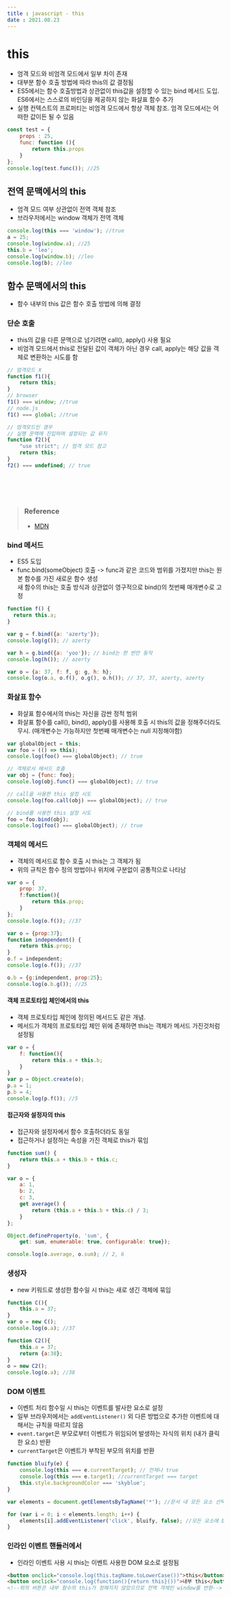```yaml
---
title : javascript - this   
date : 2021.08.23  
---
```


# this
* 엄격 모드와 비엄격 모드에서 일부 차이 존재
* 대부분 함수 호출 방법에 따라 this의 값 결정됨
* ES5에서는 함수 호출방법과 상관없이 this값을 설정할 수 있는 bind 메서드 도입.   
  ES6에서는 스스로의 바인딩을 제공하지 않는 화살표 함수 추가
* 실행 컨텍스트의 프로퍼티는 비엄격 모드에서 항상 객체 참조. 엄격 모드에서는 어떠한 값이든 될 수 있음
```js
const test = {
    props : 25,
    func: function (){
        return this.props
    }
};
console.log(test.func()); //25
```


## 전역 문맥에서의 this
* 엄격 모드 여부 상관없이 전역 객체 참조
* 브라우저에서는 window 객체가 전역 객체
```js
console.log(this === 'window'); //true
a = 25;
console.log(window.a); //25
this.b = 'leo';
console.log(window.b); //leo
console.log(b); //leo
```


## 함수 문맥에서의 this
* 함수 내부의 this 값은 함수 호출 방법에 의해 결정

### 단순 호출
* this의 값을 다른 문맥으로 넘기려면 call(), apply() 사용 필요
* 비엄격 모드에서 this로 전달된 값이 객체가 아닌 경우 call, apply는 해당 값을 객체로 변환하는 시도를 함
```js
// 엄격모드 X
function f1(){
    return this;
}
// browser
f1() === window; //true
// node.js
f1() === global; //true

// 엄격모드인 경우
// 실행 문맥에 진입하며 설정되는 값 유지
function f2(){
    "use strict"; // 엄격 모드 참고
    return this;
}
f2() === undefined; // true
```



<br/>
<br/>
<br/>

> ### Reference
> * [MDN](https://developer.mozilla.org/ko/docs/Web/JavaScript/Reference/Operators/this)

### bind 메서드
* ES5 도입
* func.bind(someObject) 호출 -> func과 같은 코드와 범위를 가졌지만 this는 원본 함수를 가진 새로운 함수 생성  
  새 함수의 this는 호출 방식과 상관없이 영구적으로 bind()의 첫번째 매개변수로 고정
```js
function f() {
  return this.a;
}

var g = f.bind({a: 'azerty'});
console.log(g()); // azerty

var h = g.bind({a: 'yoo'}); // bind는 한 번만 동작
console.log(h()); // azerty

var o = {a: 37, f: f, g: g, h: h};
console.log(o.a, o.f(), o.g(), o.h()); // 37, 37, azerty, azerty
```


### 화살표 함수
* 화살표 함수에서의 this는 자신을 감싼 정적 범위
* 화살표 함수를 call(), bind(), apply()를 사용해 호출 시 this의 값을 정해주더라도 무시. (매개변수는 가능하지만 첫번째 매개변수는 null 지정해야함)
```js
var globalObject = this;
var foo = (() => this);
console.log(foo() === globalObject); // true

// 객체로서 메서드 호출
var obj = {func: foo};
console.log(obj.func() === globalObject); // true

// call을 사용한 this 설정 시도
console.log(foo.call(obj) === globalObject); // true

// bind를 사용한 this 설정 시도
foo = foo.bind(obj);
console.log(foo() === globalObject); // true
```


### 객체의 메서드
* 객체의 메서드로 함수 호출 시 this는 그 객체가 됨
* 위의 규칙은 함수 정의 방법이나 위치에 구분없이 공통적으로 나타남
```js
var o = {
    prop: 37,
    f:function(){
        return this.prop;
    }
};
console.log(o.f()); //37

var o = {prop:37};
function independent() {
    return this.prop;
}
o.f = independent;
console.log(o.f()); //37

o.b = {g:independent, prop:25};
console.log(o.b.g()); //25
```

#### 객체 프로토타입 체인에서의 this
* 객체 프로토타입 체인에 정의된 메서드도 같은 개념.
* 메서드가 객체의 프로토타입 체인 위에 존재하면 this는 객체가 메서드 가진것처럼 설정됨
```js
var o = {
    f: function(){
        return this.a + this.b;
    }
}
var p = Object.create(o);
p.a = 1;
p.b = 4;
console.log(p.f()); //5
```
#### 접근자와 설정자의 this
* 접근자와 설정자에서 함수 호출하더라도 동일
* 접근하거나 설정하는 속성을 가진 객체로 this가 묶임
```js
function sum() {
    return this.a + this.b + this.c;
}

var o = {
    a: 1,
    b: 2,
    c: 3,
    get average() {
        return (this.a + this.b + this.c) / 3;
    }
};

Object.defineProperty(o, 'sum', {
    get: sum, enumerable: true, configurable: true});

console.log(o.average, o.sum); // 2, 6
```

### 생성자
* new 키워드로 생성한 함수일 시 this는 새로 생긴 객체에 묶임
```js
function C(){
    this.a = 37;
}
var o = new C();
console.log(o.a); //37

function C2(){
    this.a = 37;
    return {a:38};
}
o = new C2();
console.log(o.a); //38
```

### DOM 이벤트
* 이벤트 처리 함수일 시 this는 이벤트를 발사한 요소로 설정
* 일부 브라우저에서는 `addEventListener()` 외 다른 방법으로 추가한 이벤트에 대해서는 규칙을 따르지 않음
* `event.target`은 부모로부터 이벤트가 위임되어 발생하는 자식의 위치 (내가 클릭한 요소) 반환
* `currentTarget`은 이벤트가 부착된 부모의 위치를 반환
```js
function bluify(e) {
    console.log(this === e.currentTarget); // 언제나 true
    console.log(this === e.target); //currentTarget === target
    this.style.backgroundColor === 'skyblue';
}

var elements = document.getElementsByTagName('*'); //문서 내 모든 요소 선택

for (var i = 0; i < elements.length; i++) {
    elements[i].addEventListener('click', bluify, false); //모든 요소에 bluify 이벤트 등록
}
```

### 인라인 이벤트 핸들러에서
* 인라인 이벤트 사용 시 this는 이벤트 사용한 DOM 요소로 설정됨
```html
<button onclick="console.log(this.tagName.toLowerCase())">this</button> <!--button-->
<button onclick="console.log(function(){return this}())">내부 this</button> <!--Window{...}-->
<!--위의 버튼은 내부 함수의 this가 정해지지 않았으므로 전역 객체인 window를 반환-->
```
